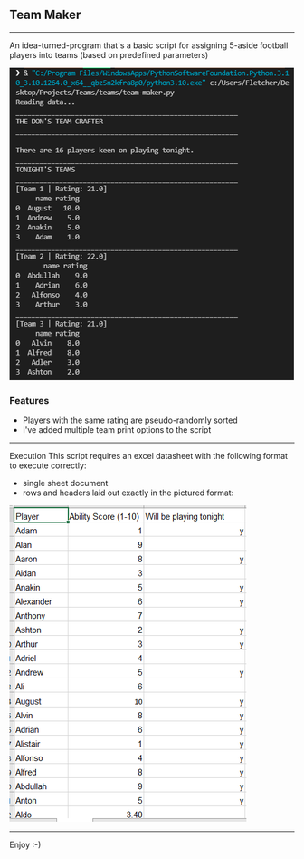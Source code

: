 
## Team Maker
---
An idea-turned-program that's a basic script for assigning 5-aside football players into teams (based on predefined parameters)

![Demo Execution](1.PNG)    

### Features
 - Players with the same rating are pseudo-randomly sorted
 - I've added multiple team print options to the script
---

Execution
This script requires an excel datasheet with the following format to execute correctly:
 - single sheet document
 - rows and headers laid out exactly in the pictured format:
 
![Demo Spreadsheet](2.PNG)         
          
---
      
    
Enjoy :-)
